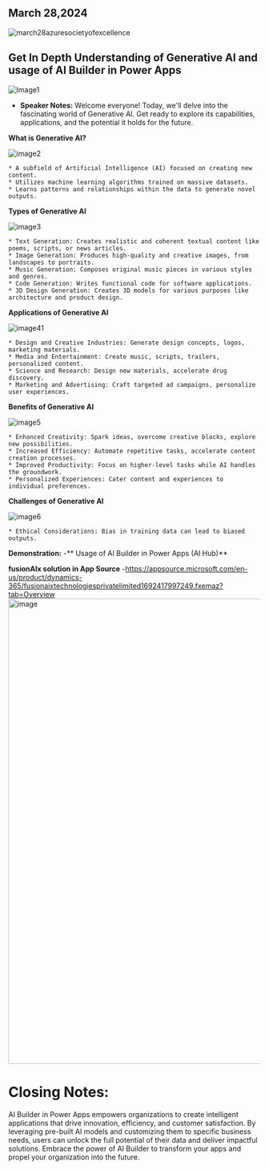 March 28,2024
--------------
![march28azuresocietyofexcellence](https://github.com/codedevvenkat/Speaking/assets/68611408/b4f1f66f-a208-497c-bb9e-fd16b3db6d3a)


## Get In Depth Understanding of Generative AI and usage of AI Builder in Power Apps

![Image1](https://github.com/codedevvenkat/Speaking/assets/68611408/e57c3d6d-4c43-4ce8-b47b-744445108153)

* **Speaker Notes:** 
Welcome everyone! Today, we'll delve into the fascinating world of Generative AI. Get ready to explore its capabilities, applications, and the potential it holds for the future. 


 **What is Generative AI?**
  
![image2](https://github.com/codedevvenkat/Speaking/assets/68611408/76f999fb-9a12-461b-9998-c1ace38c9718)

    * A subfield of Artificial Intelligence (AI) focused on creating new content.
    * Utilizes machine learning algorithms trained on massive datasets.
    * Learns patterns and relationships within the data to generate novel outputs.

**Types of Generative AI**


![image3](https://github.com/codedevvenkat/Speaking/assets/68611408/3f4a5c13-017e-4285-a63a-47c7bf6b4a6e)

    * Text Generation: Creates realistic and coherent textual content like poems, scripts, or news articles. 
    * Image Generation: Produces high-quality and creative images, from landscapes to portraits.
    * Music Generation: Composes original music pieces in various styles and genres.
    * Code Generation: Writes functional code for software applications.
    * 3D Design Generation: Creates 3D models for various purposes like architecture and product design. 

**Applications of Generative AI**


![image41](https://github.com/codedevvenkat/Speaking/assets/68611408/8ac448b4-e250-4594-9762-bc5533610acf)

    * Design and Creative Industries: Generate design concepts, logos, marketing materials.
    * Media and Entertainment: Create music, scripts, trailers, personalized content.
    * Science and Research: Design new materials, accelerate drug discovery.
    * Marketing and Advertising: Craft targeted ad campaigns, personalize user experiences.

**Benefits of Generative AI**


  ![image5](https://github.com/codedevvenkat/Speaking/assets/68611408/54374f22-e0ae-474d-b8b9-80b492075d56)

    * Enhanced Creativity: Spark ideas, overcome creative blocks, explore new possibilities.
    * Increased Efficiency: Automate repetitive tasks, accelerate content creation processes.
    * Improved Productivity: Focus on higher-level tasks while AI handles the groundwork.
    * Personalized Experiences: Cater content and experiences to individual preferences.

**Challenges of Generative AI**


![image6](https://github.com/codedevvenkat/Speaking/assets/68611408/b17cc042-a89c-46f1-82ac-32ce387b2cb1)

    * Ethical Considerations: Bias in training data can lead to biased outputs.
      
  **Demonstration:**
   -** Usage of AI Builder in Power Apps (AI Hub)**

  **fusionAIx solution in App Source**
  -https://appsource.microsoft.com/en-us/product/dynamics-365/fusionaixtechnologiesprivatelimited1692417997249.fxemaz?tab=Overview
  <img width="928" alt="image" src="https://github.com/codedevvenkat/Speaking/assets/68611408/12b42c59-5c29-4949-bf88-05630f95d47c">

  
# Closing Notes:
AI Builder in Power Apps empowers organizations to create intelligent applications that drive innovation, efficiency, and customer satisfaction. By leveraging pre-built AI models and customizing them to specific business needs, users can unlock the full potential of their data and deliver impactful solutions. Embrace the power of AI Builder to transform your apps and propel your organization into the future.
